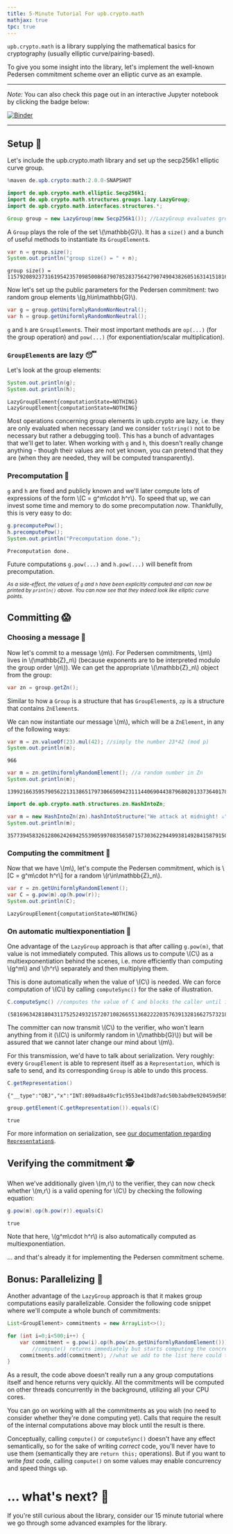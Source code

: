 ```yaml
---
title: 5-Minute Tutorial For upb.crypto.math
mathjax: true
tpc: true
---
```


`upb.crypto.math` is a library supplying the mathematical basics for cryptography (usually elliptic curve/pairing-based).

To give you some insight into the library, let's implement the well-known Pedersen commitment scheme over an elliptic curve as an example.

---
*Note:*
You can also check this page out in an interactive Jupyter notebook by clicking the badge below:

[![Binder](https://mybinder.org/badge_logo.svg)](https://mybinder.org/v2/gh/upbcuk/upbcuk.github.io/gh-pages?filepath=getting-started%2F5-minute-tutorial.ipynb)

---
    
## Setup 🔨

Let's include the upb.crypto.math library and set up the secp256k1 elliptic curve group. 


```java
%maven de.upb.crypto:math:2.0.0-SNAPSHOT
```


```java
import de.upb.crypto.math.elliptic.Secp256k1;
import de.upb.crypto.math.structures.groups.lazy.LazyGroup;
import de.upb.crypto.math.interfaces.structures.*;

Group group = new LazyGroup(new Secp256k1()); //LazyGroup evaluates group operations lazily (see later)
```

A `Group` plays the role of the set \\(\mathbb{G}\\). It has a `size()` and a bunch of useful methods to instantiate its `GroupElement`s.


```java
var n = group.size();
System.out.println("group size() = " + n);
```

    group size() = 115792089237316195423570985008687907852837564279074904382605163141518161494337


Now let's set up the public parameters for the Pedersen commitment: two random group elements \\(g,h\in\mathbb{G}\\).


```java
var g = group.getUniformlyRandomNonNeutral(); 
var h = group.getUniformlyRandomNonNeutral(); 
```

`g` and `h` are `GroupElement`s. Their most important methods are `op(...)` (for the group operation) and `pow(...)` (for exponentiation/scalar multiplication). 

### `GroupElement`s are lazy 😴
Let's look at the group elements:


```java
System.out.println(g);
System.out.println(h);
```

    LazyGroupElement{computationState=NOTHING}
    LazyGroupElement{computationState=NOTHING}


Most operations concerning group elements in upb.crypto are lazy, i.e. they are only evaluated when necessary (and we consider `toString()` not to be necessary but rather a debugging tool). This has a bunch of advantages that we'll get to later. When working with `g` and `h`, this doesn't really change anything - though their values are not yet known, you can pretend that they are (when they are needed, they will be computed transparently). 

### Precomputation 🔮
`g` and `h` are fixed and publicly known and we'll later compute lots of expressions of the form \\(C = g^m\cdot h^r\\). To speed that up, we can invest some time and memory to do some precomputation _now_. 
Thankfully, this is very easy to do: 


```java
g.precomputePow();
h.precomputePow();
System.out.println("Precomputation done.");
```

    Precomputation done.


Future computations `g.pow(...)` and `h.pow(...)` will benefit from precomputation.

<small>_As a side-effect, the values of `g` and `h` have been explicitly computed and can now be printed by `println()` above. You can now see that they indeed look like elliptic curve points._</small> 

## Committing 😱

### Choosing a message 📝
Now let's commit to a message \\(m\\). For Pedersen commitments, \\(m\\) lives in \\(\mathbb{Z}_n\\) (because exponents are to be interpreted modulo the group order \\(n\\)). We can get the appropriate \\(\mathbb{Z}_n\\) object from the group:


```java
var zn = group.getZn();
```

Similar to how a `Group` is a structure that has `GroupElement`s, `zp` is a structure that contains `ZnElement`s. 

We can now instantiate our message \\(m\\), which will be a `ZnElement`, in any of the following ways:


```java
var m = zn.valueOf(23).mul(42); //simply the number 23*42 (mod p)
System.out.println(m);
```

    966



```java
var m = zn.getUniformlyRandomElement(); //a random number in Zn
System.out.println(m);
```

    13992166359579056221313865179730665094231114406904438796802013373640178413481



```java
import de.upb.crypto.math.structures.zn.HashIntoZn;

var m = new HashIntoZn(zn).hashIntoStructure("We attack at midnight! ⚔️"); //the hash of the given String into Zn
System.out.println(m);
```

    357739458326128062426942553905997083565071573036229449938149284158791503092


### Computing the commitment 🎲

Now that we have \\(m\\), let's compute the Pedersen commitment, which is
\\[C = g^m\cdot h^r\\]
for a random \\(r\in\mathbb{Z}_n\\).


```java
var r = zn.getUniformlyRandomElement();
var C = g.pow(m).op(h.pow(r));
System.out.println(C);
```

    LazyGroupElement{computationState=NOTHING}


### On automatic multiexponentiation 🤖

One advantage of the `LazyGroup` approach is that after calling `g.pow(m)`, that value is not immediately computed. This allows us to compute \\(C\\) as a multiexponentiation behind the scenes, i.e. more efficiently than computing \\(g^m\\) and \\(h^r\\) separately and then multiplying them.

This is done automatically when the value of \\(C\\) is needed. We can force computation of \\(C\\) by calling `computeSync()` for the sake of illustration.


```java
C.computeSync() //computes the value of C and blocks the caller until it's done.
```




    (58169634281804311752524932157207108266551368222203576391328166275732185654637,74943005388860664085553359509906579585955255204193574062154102519615359270473)



The committer can now transmit \\(C\\) to the verifier, who won't learn anything from it (\\(C\\) is uniformly random in \\(\mathbb{G}\\)) but will be assured that we cannot later change our mind about \\(m\\).

For this transmission, we'd have to talk about serialization. Very roughly: every `GroupElement` is able to represent itself as a `Representation`, which is safe to send, and its corresponding `Group` is able to undo this process.


```java
C.getRepresentation()
```




    {"__type":"OBJ","x":"INT:809ad8a49cf1c9553e41bd87adc50b3abd9e920459d5055e0ab4fd34f631a56d","y":"INT:a5b03ce564c4a295314b1376e5b8259d6a44514e0b25a7b777f49e958ae7be49","z":"INT:1"}




```java
group.getElement(C.getRepresentation()).equals(C)
```




    true



For more information on serialization, see [our documentation regarding `Representation`s](https://upbcuk.github.io/upb.crypto.docs/docs/representations.html).

## Verifying the commitment 🕵️

When we've additionally given \\(m,r\\) to the verifier, they can now check whether \\(m,r\\) is a valid opening for \\(C\\) by checking the following equation:


```java
g.pow(m).op(h.pow(r)).equals(C)
```




    true



Note that here, \\(g^m\cdot h^r\\) is also automatically computed as multiexponentiation.

... and that's already it for implementing the Pedersen commitment scheme.

## Bonus: Parallelizing 🦑

Another advantage of the `LazyGroup` approach is that it makes group computations easily parallelizable. Consider the following code snippet where we'll compute a whole bunch of commitments:


```java
List<GroupElement> commitments = new ArrayList<>();

for (int i=0;i<500;i++) {
    var commitment = g.pow(i).op(h.pow(zn.getUniformlyRandomElement())).compute();
        //compute() returns immediately but starts computing the concrete value on a background thread.
    commitments.add(commitment); //what we add to the list here could technically be compared to a Future<GroupElement>
}
```

As a result, the code above doesn't really run a any group computations itself and hence returns very quickly. 
All the commitments will be computed on other threads concurrently in the background, utilizing all your CPU cores. 

You can go on working with all the commitments as you wish (no need to consider whether they're done computing yet). Calls that require the result of the internal computations above may block until the result is there. 

Conceptually, calling `compute()` or `computeSync()` doesn't have any effect semantically, so for the sake of writing _correct_ code, you'll never have to use them (semantically they are `return this;` operations). But if you want to write _fast_ code, calling `compute()` on some values may enable concurrency and speed things up.

# ... what's next? 🎉

If you're still curious about the library, consider our 15 minute tutorial where we go through some advanced examples for the library.
